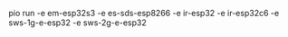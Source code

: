 pio run -e em-esp32s3 -e es-sds-esp8266 -e ir-esp32 -e ir-esp32c6 -e sws-1g-e-esp32 -e sws-2g-e-esp32
